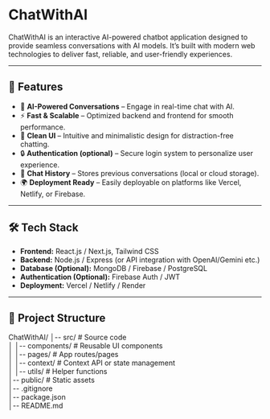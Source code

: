 # ChatWithAI  

ChatWithAI is an interactive AI-powered chatbot application designed to provide seamless conversations with AI models. It’s built with modern web technologies to deliver fast, reliable, and user-friendly experiences.  

---

## 🚀 Features  

- 🤖 **AI-Powered Conversations** – Engage in real-time chat with AI.  
- ⚡ **Fast & Scalable** – Optimized backend and frontend for smooth performance.  
- 🎨 **Clean UI** – Intuitive and minimalistic design for distraction-free chatting.  
- 🔒 **Authentication (optional)** – Secure login system to personalize user experience.  
- 📜 **Chat History** – Stores previous conversations (local or cloud storage).  
- 🌍 **Deployment Ready** – Easily deployable on platforms like Vercel, Netlify, or Firebase.  

---

## 🛠️ Tech Stack  

- **Frontend:** React.js / Next.js, Tailwind CSS  
- **Backend:** Node.js / Express (or API integration with OpenAI/Gemini etc.)  
- **Database (Optional):** MongoDB / Firebase / PostgreSQL  
- **Authentication (Optional):** Firebase Auth / JWT  
- **Deployment:** Vercel / Netlify / Render  

---

## 📂 Project Structure  

ChatWithAI/
│-- src/               # Source code  
│   │-- components/    # Reusable UI components  
│   │-- pages/         # App routes/pages  
│   │-- context/       # Context API or state management  
│   │-- utils/         # Helper functions  
│-- public/            # Static assets  
│-- .gitignore  
│-- package.json  
│-- README.md  

